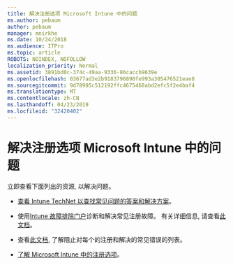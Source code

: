 ```yaml
---
title: 解决注册选项 Microsoft Intune 中的问题
ms.author: pebaum
author: pebaum
manager: mnirkhe
ms.date: 10/24/2018
ms.audience: ITPro
ms.topic: article
ROBOTS: NOINDEX, NOFOLLOW
localization_priority: Normal
ms.assetid: 3891bd0c-374c-49aa-9336-86caccb9639e
ms.openlocfilehash: 03677ad3e2b9183796890fe993a305476521eae8
ms.sourcegitcommit: 9d78905c512192ffc4675468abd2efc5f2e4baf4
ms.translationtype: MT
ms.contentlocale: zh-CN
ms.lasthandoff: 04/23/2019
ms.locfileid: "32420402"
---
```

# <a name="troubleshoot-issues-with-enrollment-options-microsoft-intune"></a>解决注册选项 Microsoft Intune 中的问题

立即查看下面列出的资源, 以解决问题。 
  
- [查看 Intune TechNet 以查找常见问题的答案和解决方案](https://social.technet.microsoft.com/Forums/home?category=microsoftintune&amp;filter=alltypes&amp;sort=lastpostdesc)。
    
- 使用[Intune 故障排除门户](https://aka.ms/intunetroubleshooting)诊断和解决常见注册故障。 有关详细信息, 请查看[此文档](https://docs.microsoft.com/intune/help-desk-operators)。 
    
- 查看[此文档](https://docs.microsoft.com/intune-classic/Troubleshoot/troubleshoot-device-enrollment-in-intune), 了解阻止对每个的注册和解决的常见错误的列表。 
    
- [了解 Microsoft Intune 中的注册选项](https://docs.microsoft.com/intune/enrollment-options)。
    

